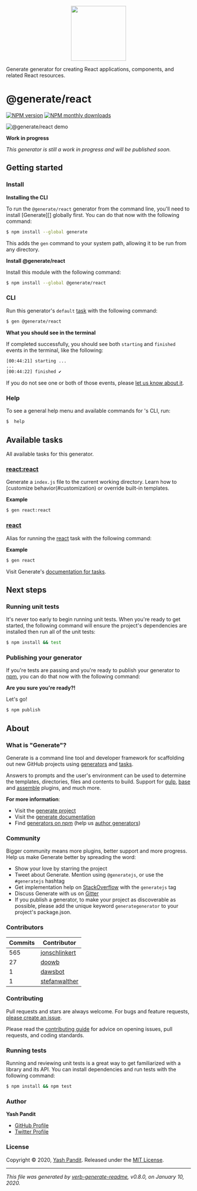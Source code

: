<p align="center">

<a href="https://github.com/generate/generate">
<img height="150" width="150" src="https://raw.githubusercontent.com/generate/generate/master/docs/logo.png">
</a>
</p>

Generate generator for creating React applications, components, and related React resources.

# @generate/react

[![NPM version](https://img.shields.io/npm/v/@generate/react.svg?style=flat)](https://www.npmjs.com/package/@generate/react) [![NPM monthly downloads](https://img.shields.io/npm/dm/@generate/react.svg?style=flat)](https://npmjs.org/package/@generate/react)

![@generate/react demo](https://raw.githubusercontent.com/generate/generate/master/docs/demo.gif)

**Work in progress**

_This generator is still a work in progress and will be published soon._

## Getting started

### Install

**Installing the CLI**

To run the `@generate/react` generator from the command line, you'll need to install [Generate][] globally first. You can do that now with the following command:

```sh
$ npm install --global generate
```

This adds the `gen` command to your system path, allowing it to be run from any directory.

**Install @generate/react**

Install this module with the following command:

```sh
$ npm install --global @generate/react
```

### CLI

Run this generator's `default` [task](/tasks.md#default) with the following command:

```sh
$ gen @generate/react
```

**What you should see in the terminal**

If completed successfully, you should see both `starting` and `finished` events in the terminal, like the following:

```sh
[00:44:21] starting ...
...
[00:44:22] finished ✔
```

If you do not see one or both of those events, please [let us know about it](../../issues).

### Help

To see a general help menu and available commands for 's CLI, run:

```sh
$  help
```

## Available tasks

All available tasks for this generator.

### [react:react](generator.js#L21)

Generate a `index.js` file to the current working directory. Learn how to [customize behavior(#customization) or override built-in templates.

**Example**

```sh
$ gen react:react
```

### [react](generator.js#L33)

Alias for running the [react](#react) task with the following command:

**Example**

```sh
$ gen react
```

Visit Generate's [documentation for tasks](https://github.com/generate/generate/blob/master/docs/tasks.md).

## Next steps

### Running unit tests

It's never too early to begin running unit tests. When you're ready to get started, the following command will ensure the project's dependencies are installed then run all of the unit tests:

```sh
$ npm install && test
```

### Publishing your generator

If you're tests are passing and you're ready to publish your generator to [npm](https://www.npmjs.com), you can do that now with the following command:

**Are you sure you're ready?!**

Let's go!

```sh
$ npm publish
```

## About

### What is "Generate"?

Generate is a command line tool and developer framework for scaffolding out new GitHub projects using [generators](https://github.com/generate/generate/blob/master/docs/generators.md) and [tasks](https://github.com/generate/generate/blob/master/docs/tasks.md).

Answers to prompts and the user's environment can be used to determine the templates, directories, files and contents to build. Support for [gulp](https://gulpjs.com), [base](https://github.com/node-base/base) and [assemble](https://github.com/assemble/assemble) plugins, and much more.

**For more information**:

* Visit the [generate project](https://github.com/generate/generate/)
* Visit the [generate documentation](https://github.com/generate/generate/blob/master/docs/)
* Find [generators on npm](https://www.npmjs.com/browse/keyword/generate-generator) (help us [author generators](https://github.com/generate/generate/blob/master/docs/micro-generators.md))

### Community

Bigger community means more plugins, better support and more progress. Help us make Generate better by spreading the word:

* Show your love by starring the project
* Tweet about Generate. Mention using `@generatejs`, or use the `#generatejs` hashtag
* Get implementation help on [StackOverflow](http://stackoverflow.com/questions/tagged/generate) with the `generatejs` tag
* Discuss Generate with us on [Gitter](https://gitter.im/generate/generate)
* If you publish a generator, to make your project as discoverable as possible, please add the unique keyword `generategenerator` to your project's package.json.

### Contributors

| **Commits** | **Contributor** |  
| --- | --- |  
| 565 | [jonschlinkert](https://github.com/jonschlinkert) |  
| 27  | [doowb](https://github.com/doowb) |  
| 1   | [dawsbot](https://github.com/dawsbot) |  
| 1   | [stefanwalther](https://github.com/stefanwalther) |  

### Contributing

Pull requests and stars are always welcome. For bugs and feature requests, [please create an issue](../../issues/new).

Please read the [contributing guide](.github/contributing.md) for advice on opening issues, pull requests, and coding standards.

### Running tests

Running and reviewing unit tests is a great way to get familiarized with a library and its API. You can install dependencies and run tests with the following command:

```sh
$ npm install && npm test
```

### Author

**Yash Pandit**

* [GitHub Profile](https://github.com/yashpandit)
* [Twitter Profile](https://twitter.com/iyashpandit)

### License

Copyright © 2020, [Yash Pandit](https://github.com/yashpandit).
Released under the [MIT License](LICENSE).

***

_This file was generated by [verb-generate-readme](https://github.com/verbose/verb-generate-readme), v0.8.0, on January 10, 2020._
